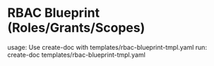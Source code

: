 # RBAC Blueprint (Roles/Grants/Scopes)

usage: Use create-doc with templates/rbac-blueprint-tmpl.yaml
run: create-doc templates/rbac-blueprint-tmpl.yaml
